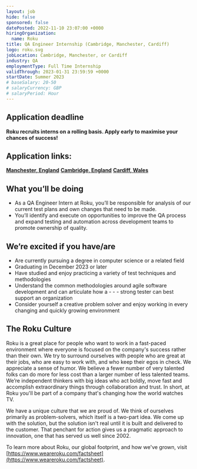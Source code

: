 ```yaml
---
layout: job
hide: false
sponsored: false
datePosted: 2022-11-10 23:07:00 +0000
hiringOrganization:
  name: Roku
title: QA Engineer Internship (Cambridge, Manchester, Cardiff)
logo: roku.svg
jobLocation: Cambridge, Manchester, or Cardiff
industry: QA
employmentType: Full Time Internship
validThrough: 2023-01-31 23:59:59 +0000
startDate: Summer 2023
# baseSalary: 20-50
# salaryCurrency: GBP
# salaryPeriod: Hour
---
```


## Application deadline
**Roku recruits interns on a rolling basis. Apply early to maximise your chances of success!**

## Application links:
[**Manchester, England**](https://www.weareroku.com/jobs/qa-engineer-intern-manchester-england-united-kingdom )
[**Cambridge, England**](https://www.weareroku.com/jobs/qa-engineer-intern-cambridge-england-united-kingdom)
[**Cardiff, Wales**](https://www.weareroku.com/jobs/qa-engineer-intern-cardiff-wales-united-kingdom)


## What you’ll be doing
- As a QA Engineer Intern at Roku, you’ll be responsible for analysis of our current test plans and own changes that need to be made.  
- You’ll identify and execute on opportunities to improve the QA process and expand testing and automation across development teams to promote ownership of quality. 
 
## We’re excited if you have/are
- Are currently pursuing a degree in computer science or a related field 
- Graduating in December 2023 or later 
- Have studied and enjoy practicing a variety of test techniques and methodologies 
- Understand the common methodologies around agile software development and can articulate how a - - - strong tester can best support an organization 
- Consider yourself a creative problem solver and enjoy working in every changing and quickly growing environment 


## The Roku Culture
Roku is a great place for people who want to work in a fast-paced environment where everyone is focused on the company's success rather than their own. We try to surround ourselves with people who are great at their jobs, who are easy to work with, and who keep their egos in check. We appreciate a sense of humor. We believe a fewer number of very talented folks can do more for less cost than a larger number of less talented teams. We’re independent thinkers with big ideas who act boldly, move fast and accomplish extraordinary things through collaboration and trust. In short, at Roku you'll be part of a company that's changing how the world watches TV. 

We have a unique culture that we are proud of. We think of ourselves primarily as problem-solvers, which itself is a two-part idea. We come up with the solution, but the solution isn't real until it is built and delivered to the customer. That penchant for action gives us a pragmatic approach to innovation, one that has served us well since 2002. 

To learn more about Roku, our global footprint, and how we've grown, visit [https://www.weareroku.com/factsheet](https://www.weareroku.com/factsheet).